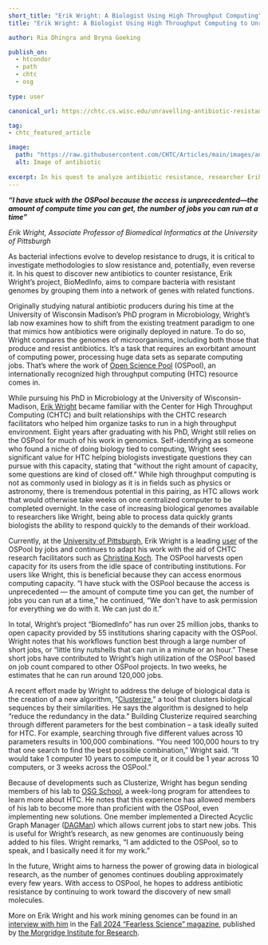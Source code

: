 ```yaml
---
short_title: "Erik Wright: A Biologist Using High Throughput Computing"
title: "Erik Wright: A Biologist Using High Throughput Computing to Unravel Antibiotic Resistance"

author: Ria Dhingra and Bryna Goeking

publish_on:
  - htcondor
  - path
  - chtc
  - osg
  
type: user

canonical_url: https://chtc.cs.wisc.edu/unravelling-antibiotic-resistance.html

tag:
- chtc_featured_article

image:
  path: "https://raw.githubusercontent.com/CHTC/Articles/main/images/antibiotic.jpeg"
  alt: Image of antibiotic
  
excerpt: In his quest to analyze antibiotic resistance, researcher Erik Wright has relied on capacity from the Open Science Pool (OSPool) for over twelve years, this Fall surpassing 25 million jobs over the last 12 months alone.
---
```


___“I have stuck with the OSPool because the access is unprecedented—the amount of compute time you can get, the number of jobs you can run at a time”___

_Erik Wright, Associate Professor of Biomedical Informatics at the University of Pittsburgh_



As bacterial infections evolve to develop resistance to drugs, it is critical to investigate methodologies to slow resistance and, potentially, even reverse it. In his quest to discover new antibiotics to counter resistance, Erik Wright’s project, BioMedInfo, aims to compare bacteria with resistant genomes by grouping them into a network of genes with related functions.



Originally studying natural antibiotic producers during his time at the University of Wisconsin Madison’s PhD program in Microbiology, Wright’s lab now examines how to shift from the existing treatment paradigm to one that mimics how antibiotics were originally deployed in nature. To do so, Wright compares the genomes of microorganisms, including both those that produce and resist antibiotics. It’s a task that requires an exorbitant amount of computing power, processing huge data sets as separate computing jobs. That’s where the work of [Open Science Pool](https://osg-htc.org/services/open_science_pool) (OSPool), an internationally recognized high throughput computing (HTC) resource comes in.



While pursuing his PhD in Microbiology at the University of Wisconsin-Madison, [Erik Wright](https://www.pmi.pitt.edu/people/ant-235) became familiar with the Center for High Throughput Computing (CHTC) and built relationships with the CHTC research facilitators who helped him organize tasks to run in a high throughput environment. Eight years after graduating with his PhD, Wright still relies on the OSPool for much of his work in genomics. Self-identifying as someone who found a niche of doing biology tied to computing, Wright sees significant value for HTC helping biologists investigate questions they can pursue with this capacity, stating that “without the right amount of capacity, some questions are kind of closed off.” While high throughput computing is not as commonly used in biology as it is in fields such as physics or astronomy, there is tremendous potential in this pairing, as HTC allows work that would otherwise take weeks on one centralized computer to be completed overnight. In the case of increasing biological genomes available to researchers like Wright, being able to process data quickly grants biologists the ability to respond quickly to the demands of their workload.



Currently, at the [University of Pittsburgh](https://www.pitt.edu/), Erik Wright is a leading [user](https://osg-htc.org/projects.html?project=BiomedInfo) of the OSPool by jobs and continues to adapt his work with the aid of CHTC research facilitators such as [Christina Koch](https://www.cs.wisc.edu/staff/koch-christina/). The OSPool harvests open capacity for its users from the idle space of contributing institutions. For users like Wright, this is beneficial because they can access enormous computing capacity. “I have stuck with the OSPool because the access is unprecedented — the amount of compute time you can get, the number of jobs you can run at a time,” he continued, “We don't have to ask permission for everything we do with it. We can just do it.”



In total, Wright’s project “BiomedInfo” has run over 25 million jobs, thanks to open capacity provided by 55 institutions sharing capacity with the OSPool. Wright notes that his workflows function best through a large number of short jobs, or “little tiny nutshells that can run in a minute or an hour.” These short jobs have contributed to Wright’s high utilization of the OSPool based on job count compared to other OSPool projects. In two weeks, he estimates that he can run around 120,000 jobs.



A recent effort made by Wright to address the deluge of biological data is the creation of a new algorithm, “[Clusterize](https://pubmed.ncbi.nlm.nih.gov/38589369/),” a tool that clusters biological sequences by their similarities. He says the algorithm is designed to help “reduce the redundancy in the data.” Building Clusterize required searching through different parameters for the best combination – a task ideally suited for HTC. For example, searching through five different values across 10 parameters results in 100,000 combinations. “You need 100,000 hours to try that one search to find the best possible combination,” Wright said. “It would take 1 computer 10 years to compute it, or it could be 1 year across 10 computers, or 3 weeks across the OSPool.”



Because of developments such as Clusterize, Wright has begun sending members of his lab to [OSG School](https://osg-htc.org/school-2024/), a week-long program for attendees to learn more about HTC. He notes that this experience has allowed members of his lab to become more than proficient with the OSPool, even implementing new solutions. One member implemented a Directed Acyclic Graph Manager ([DAGMan](https://portal.osg-htc.org/documentation/htc_workloads/automated_workflows/dagman-workflows/#introduction)) which allows current jobs to start new jobs. This is useful for Wright’s research, as new genomes are continuously being added to his files. Wright remarks, “I am addicted to the OSPool, so to speak, and I basically need it for my work.”



In the future, Wright aims to harness the power of growing data in biological research, as the number of genomes continues doubling approximately every few years. With access to OSPool, he hopes to address antibiotic resistance by continuing to work toward the discovery of new small molecules.



More on Erik Wright and his work mining genomes can be found in an [interview with him](https://chtc.cs.wisc.edu/mining-genomes.html) in the [Fall 2024 “Fearless Science” magazine](https://morgridge.org/wp-content/uploads/Fearless-Science-Mag-Fall-2024-Digital.pdf), published by [the Morgridge Institute for Research](https://morgridge.org/).

